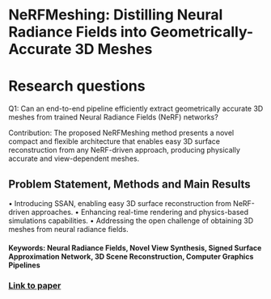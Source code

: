 # NeRFMeshing: Distilling Neural Radiance Fields into Geometrically-Accurate 3D Meshes

# Research questions
Q1: Can an end-to-end pipeline efficiently extract geometrically accurate 3D meshes from trained Neural Radiance Fields (NeRF) networks? 

Contribution: The proposed NeRFMeshing method presents a novel compact and flexible architecture that enables easy 3D surface reconstruction from any NeRF-driven approach, producing physically accurate and view-dependent meshes.

## Problem Statement, Methods and Main Results

  • Introducing SSAN, enabling easy 3D surface reconstruction from NeRF-driven approaches.
  • Enhancing real-time rendering and physics-based simulations capabilities.
  • Addressing the open challenge of obtaining 3D meshes from neural radiance fields.

#### Keywords: Neural Radiance Fields, Novel View Synthesis, Signed Surface Approximation Network, 3D Scene Reconstruction, Computer Graphics Pipelines


### [Link to paper](https://arxiv.org/abs/2303.09431)
        